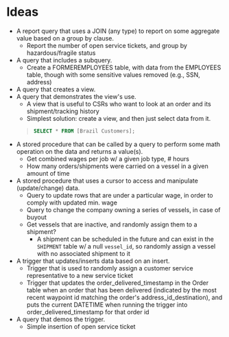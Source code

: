 # Ideas
- A report query that uses a JOIN (any type) to report on some aggregate value based on a group by clause.
    - Report the number of open service tickets, and group by hazardous/fragile status
- A query that includes a subquery.
    - Create a FORMEREMPLOYEES table, with data from the EMPLOYEES table, though with some sensitive values removed (e.g., SSN, address)
- A query that creates a view.
- A query that demonstrates the view's use.
    - A view that is useful to CSRs who want to look at an order and its shipment/tracking history
    - Simplest solution: create a view, and then just select data from it.
    > ```SQL
    > SELECT * FROM [Brazil Customers];
    > ```
- A stored procedure that can be called by a query to perform some math operation on the data and returns a value(s).
    - Get combined wages per job w/ a given job type, # hours
    - How many orders/shipments were carried on a vessel in a given amount of time
- A stored procedure that uses a cursor to access and manipulate (update/change) data.
    - Query to update rows that are under a particular wage, in order to comply with updated min. wage
    - Query to change the company owning a series of vessels, in case of buyout
    - Get vessels that are inactive, and randomly assign them to a shipment?
        - A shipment can be scheduled in the future and can exist in the `SHIPMENT` table w/ a null `vessel_id`, so randomly assign a vessel with no associated shipment to it
- A trigger that updates/inserts data based on an insert. 
    - Trigger that is used to randomly assign a customer service representative to a new service ticket
    - Trigger that updates the order_delivered_timestamp in the Order table when an order that has been delivered (indicated by the most recent waypoint id matching the order's address_id_destination), and puts the current DATETIME when running the trigger into order_delivered_timestamp for that order id
- A query that demos the trigger.
    - Simple insertion of open service ticket